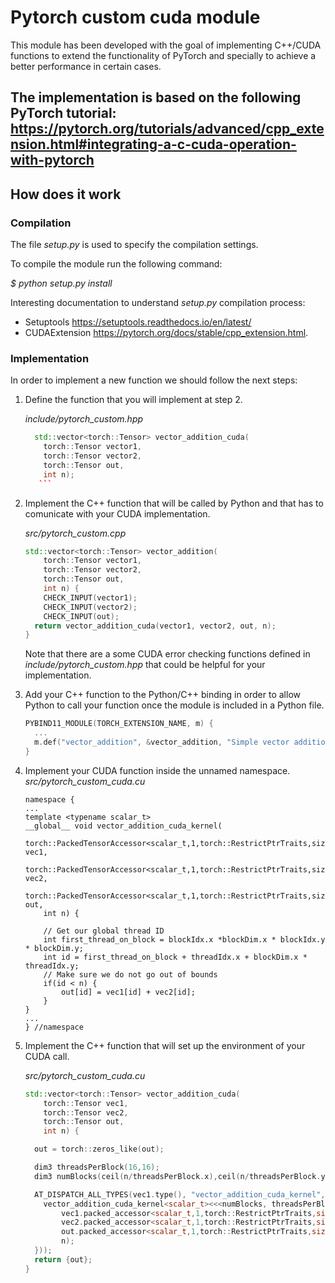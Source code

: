 # Pytorch custom cuda module
This module has been developed with the goal of implementing C++/CUDA functions to extend the functionality of PyTorch
and specially to achieve a better performance in certain cases.


The implementation is based on the following PyTorch tutorial: 
<https://pytorch.org/tutorials/advanced/cpp_extension.html#integrating-a-c-cuda-operation-with-pytorch>
---
## How does it work
### Compilation 
The file _setup.py_ is used to specify the compilation settings.

To compile the module run the following command:

_$ python setup.py install_

Interesting documentation to understand _setup.py_ compilation process:
- Setuptools <https://setuptools.readthedocs.io/en/latest/> 
- CUDAExtension <https://pytorch.org/docs/stable/cpp_extension.html>.

### Implementation
In order to implement a new function we should follow the next steps:

1. Define the function that you will implement at step 2.
   
    _include/pytorch_custom.hpp_
    ```c++
      std::vector<torch::Tensor> vector_addition_cuda(
        torch::Tensor vector1,
        torch::Tensor vector2,
        torch::Tensor out,
        int n);
       ```
   
2. Implement the C++ function that will be called by Python and that has to comunicate with your CUDA implementation.

    _src/pytorch_custom.cpp_
    ```c++
    std::vector<torch::Tensor> vector_addition(
        torch::Tensor vector1,
        torch::Tensor vector2,
        torch::Tensor out,
        int n) {
        CHECK_INPUT(vector1);
        CHECK_INPUT(vector2);
        CHECK_INPUT(out);
      return vector_addition_cuda(vector1, vector2, out, n);
    }
    ```
    Note that there are a some CUDA error checking functions defined in _include/pytorch_custom.hpp_ that could be
    helpful for your implementation.


3. Add your C++ function to the Python/C++ binding in order to allow Python to call your function once the module is
included in a Python file.
    ```c++
    PYBIND11_MODULE(TORCH_EXTENSION_NAME, m) {
      ...
      m.def("vector_addition", &vector_addition, "Simple vector addition (CUDA)");
    }
    ```
   
4. Implement your CUDA function inside the unnamed namespace.
    _src/pytorch_custom_cuda.cu_
    ```cuda
    namespace {
    ...
    template <typename scalar_t>
    __global__ void vector_addition_cuda_kernel(
        torch::PackedTensorAccessor<scalar_t,1,torch::RestrictPtrTraits,size_t> vec1,
        torch::PackedTensorAccessor<scalar_t,1,torch::RestrictPtrTraits,size_t> vec2,
        torch::PackedTensorAccessor<scalar_t,1,torch::RestrictPtrTraits,size_t> out,
        int n) {
    
        // Get our global thread ID
        int first_thread_on_block = blockIdx.x *blockDim.x * blockIdx.y * blockDim.y;
        int id = first_thread_on_block + threadIdx.x + blockDim.x * threadIdx.y;
        // Make sure we do not go out of bounds
        if(id < n) {
            out[id] = vec1[id] + vec2[id];
        }
    }
    ...
    } //namespace
    ```
5. Implement the C++ function that will set up the environment of your CUDA call.
    
    _src/pytorch_custom_cuda.cu_
        
    ```c++
    std::vector<torch::Tensor> vector_addition_cuda(
        torch::Tensor vec1,
        torch::Tensor vec2,
        torch::Tensor out,
        int n) {
    
      out = torch::zeros_like(out);
    
      dim3 threadsPerBlock(16,16);
      dim3 numBlocks(ceil(n/threadsPerBlock.x),ceil(n/threadsPerBlock.y));
    
      AT_DISPATCH_ALL_TYPES(vec1.type(), "vector_addition_cuda_kernel", ([&] {
        vector_addition_cuda_kernel<scalar_t><<<numBlocks, threadsPerBlock>>>(
            vec1.packed_accessor<scalar_t,1,torch::RestrictPtrTraits,size_t>(),
            vec2.packed_accessor<scalar_t,1,torch::RestrictPtrTraits,size_t>(),
            out.packed_accessor<scalar_t,1,torch::RestrictPtrTraits,size_t>(),
            n);
      }));
      return {out};
    }
    ```
